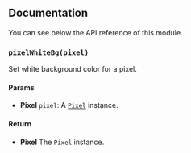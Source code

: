 ## Documentation

You can see below the API reference of this module.

### `pixelWhiteBg(pixel)`
Set white background color for a pixel.

#### Params

- **Pixel** `pixel`: A [`Pixel`](https://github.com/IonicaBizau/pixel-class) instance.

#### Return
- **Pixel** The `Pixel` instance.

